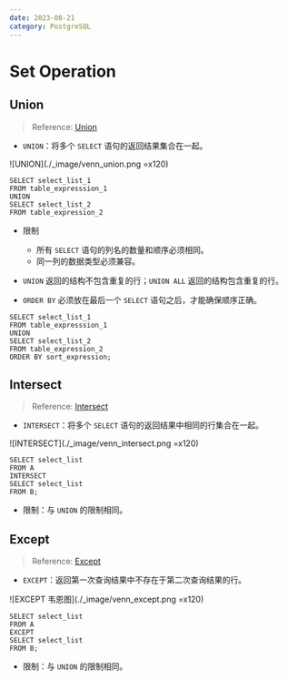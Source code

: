 ```yaml
---
date: 2023-08-21
category: PostgreSQL
---
```


# Set Operation

## Union

> Reference: [Union](https://www.postgresqltutorial.com/postgresql-tutorial/postgresql-union/)

- `UNION`：将多个 `SELECT` 语句的返回结果集合在一起。

![UNION](./_image/venn_union.png =x120)

```plsql {3}
SELECT select_list_1
FROM table_expresssion_1
UNION
SELECT select_list_2
FROM table_expression_2
```

- 限制
  - 所有 `SELECT` 语句的列名的数量和顺序必须相同。
  - 同一列的数据类型必须兼容。

- `UNION` 返回的结构不包含重复的行；`UNION ALL` 返回的结构包含重复的行。

- `ORDER BY` 必须放在最后一个 `SELECT` 语句之后，才能确保顺序正确。

```plsql {6}
SELECT select_list_1
FROM table_expresssion_1
UNION
SELECT select_list_2
FROM table_expression_2
ORDER BY sort_expression;
```

## Intersect

> Reference: [Intersect](https://www.postgresqltutorial.com/postgresql-tutorial/postgresql-intersect/)

- `INTERSECT`：将多个 `SELECT` 语句的返回结果中相同的行集合在一起。

![INTERSECT](./_image/venn_intersect.png =x120)

```plsql {3}
SELECT select_list
FROM A
INTERSECT
SELECT select_list
FROM B;
```

- 限制：与 `UNION` 的限制相同。

## Except

> Reference: [Except](https://www.postgresqltutorial.com/postgresql-tutorial/postgresql-except/)

- `EXCEPT`：返回第一次查询结果中不存在于第二次查询结果的行。

![EXCEPT 韦恩图](./_image/venn_except.png =x120)

```plsql {3}
SELECT select_list
FROM A
EXCEPT 
SELECT select_list
FROM B;
```

- 限制：与 `UNION` 的限制相同。


